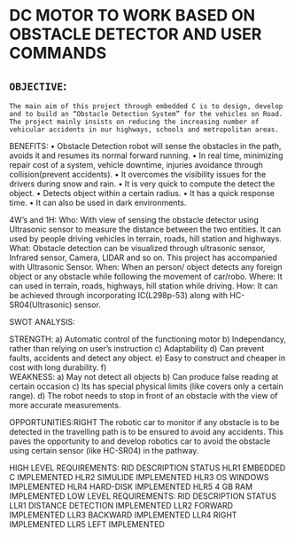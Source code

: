 # **DC MOTOR TO WORK BASED ON OBSTACLE DETECTOR AND USER COMMANDS**
## **`OBJECTIVE`:**
	The main aim of this project through embedded C is to design, develop and to build an “Obstacle Detection System” for the vehicles on Road. The project mainly insists on reducing the increasing number of vehicular accidents in our highways, schools and metropolitan areas.

BENEFITS:
•	Obstacle Detection robot will sense the obstacles in the path, avoids it and resumes its normal forward running.
•	In real time, minimizing repair cost of a system, vehicle downtime, injuries avoidance through collision(prevent accidents).
•	It overcomes the visibility issues for the drivers during snow and rain.
•	It is very quick to compute the detect the object.
•	Detects object within a certain radius.
•	It has a quick response time.
•	It can also be used in dark environments.


4W’s and 1H:
Who:
	With view of sensing the obstacle detector using Ultrasonic sensor to measure the distance between the two entities. It can used by people driving vehicles in terrain, roads, hill station and highways.
What:
Obstacle detection can be visualized through ultrasonic sensor, Infrared sensor, Camera, LIDAR and so on. This project has accompanied with Ultrasonic Sensor.
When:
	When an person/ object detects any foreign object or any obstacle while following the movement of car/robo.
Where:
	It can  used in terrain, roads, highways, hill station while driving. 
How:
	It can be achieved through incorporating IC(L298p-53) along with HC-SR04(Ultrasonic) sensor.

SWOT ANALYSIS:

STRENGTH:
a)	Automatic control of the functioning motor
b)	Independancy, rather than relying on user’s instruction
c)	Adaptability
d)	Can prevent faults, accidents and detect any object.
e)	Easy to construct and cheaper in cost with long durability.
f)	
WEAKNESS:
a)	May not detect all objects
b)	Can produce false reading at certain occasion
c)	Its has special physical limits (like covers only a certain range).
d)	The robot needs to stop in front of an obstacle with the view of more accurate measurements.

OPPORTUNITIES:RIGHT
	The robotic car to monitor if any obstacle is to be detected in the travelling path is to be ensured to avoid any accidents. This paves the opportunity to and develop robotics car to avoid the obstacle using certain sensor (like HC-SR04) in the pathway.

HIGH LEVEL REQUIREMENTS:
	RID 		DESCRIPTION 		STATUS
	HLR1		EMBEDDED C		IMPLEMENTED
	HLR2		SIMULIDE			IMPLEMENTED
	HLR3		OS WINDOWS		IMPLEMENTED
	HLR4		HARD-DISK		IMPLEMENTED
	HLR5		4 GB RAM			IMPLEMENTED
LOW LEVEL REQUIREMENTS:
	RID		DESCRIPTION			STATUS
	LLR1		DISTANCE DETECTION		IMPLEMENTED
	LLR2		FORWARD				IMPLEMENTED
	LLR3		BACKWARD			IMPLEMENTED
	LLR4		RIGHT				IMPLEMENTED
	LLR5		LEFT					IMPLEMENTED

